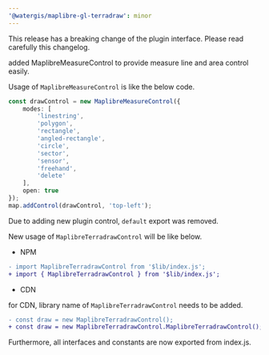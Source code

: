 ```yaml
---
'@watergis/maplibre-gl-terradraw': minor
---
```


This release has a breaking change of the plugin interface. Please read carefully this changelog.

added MaplibreMeasureControl to provide measure line and area control easily.

Usage of `MaplibreMeasureControl` is like the below code.

```ts
const drawControl = new MaplibreMeasureControl({
	modes: [
		'linestring',
		'polygon',
		'rectangle',
		'angled-rectangle',
		'circle',
		'sector',
		'sensor',
		'freehand',
		'delete'
	],
	open: true
});
map.addControl(drawControl, 'top-left');
```

Due to adding new plugin control, `default` export was removed.

New usage of `MaplibreTerradrawControl` will be like below.

- NPM

```diff
- import MaplibreTerradrawControl from '$lib/index.js';
+ import { MaplibreTerradrawControl } from '$lib/index.js';
```

- CDN

for CDN, library name of `MaplibreTerradrawControl` needs to be added.

```diff
- const draw = new MaplibreTerradrawControl();
+ const draw = new MaplibreTerradrawControl.MaplibreTerradrawControl();
```

Furthermore, all interfaces and constants are now exported from index.js.
